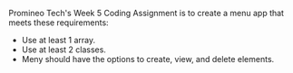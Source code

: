 Promineo Tech's Week 5 Coding Assignment is to create a menu app that meets these requirements:
- Use at least 1 array.
- Use at least 2 classes.
- Meny should have the options to create, view, and delete elements.
